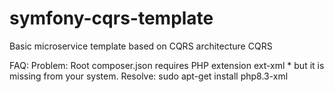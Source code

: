 # symfony-cqrs-template
Basic microservice template based on CQRS architecture CQRS


FAQ:
Problem: Root composer.json requires PHP extension ext-xml * but it is missing from your system.
Resolve: sudo apt-get install php8.3-xml